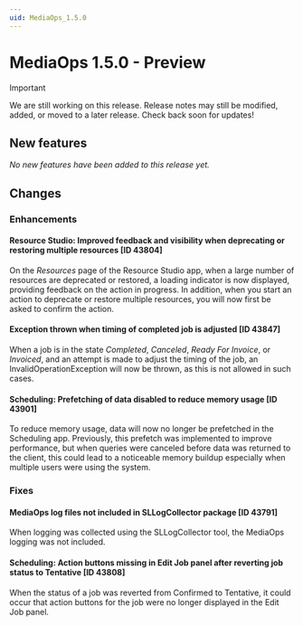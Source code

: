 ```yaml
---
uid: MediaOps_1.5.0
---
```


# MediaOps 1.5.0 - Preview

> [!IMPORTANT]
> We are still working on this release. Release notes may still be modified, added, or moved to a later release. Check back soon for updates!

## New features

*No new features have been added to this release yet.*

## Changes

### Enhancements

#### Resource Studio: Improved feedback and visibility when deprecating or restoring multiple resources [ID 43804]

On the *Resources* page of the Resource Studio app, when a large number of resources are deprecated or restored, a loading indicator is now displayed, providing feedback on the action in progress. In addition, when you start an action to deprecate or restore multiple resources, you will now first be asked to confirm the action.

#### Exception thrown when timing of completed job is adjusted [ID 43847]

When a job is in the state *Completed*, *Canceled*, *Ready For Invoice*, or *Invoiced*, and an attempt is made to adjust the timing of the job, an InvalidOperationException will now be thrown, as this is not allowed in such cases.

#### Scheduling: Prefetching of data disabled to reduce memory usage [ID 43901]

To reduce memory usage, data will now no longer be prefetched in the Scheduling app. Previously, this prefetch was implemented to improve performance, but when queries were canceled before data was returned to the client, this could lead to a noticeable memory buildup especially when multiple users were using the system.

### Fixes

#### MediaOps log files not included in SLLogCollector package [ID 43791]

When logging was collected using the SLLogCollector tool, the MediaOps logging was not included.

#### Scheduling: Action buttons missing in Edit Job panel after reverting job status to Tentative [ID 43808]

When the status of a job was reverted from Confirmed to Tentative, it could occur that action buttons for the job were no longer displayed in the Edit Job panel.
